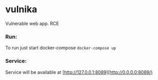# vulnika
Vulnerable web app. RCE

### Run:
To run just start docker-compose `docker-compose up`

### Service:
Service will be available at [http://127.0.0.1:8089](http://0.0.0.0:8089/)

